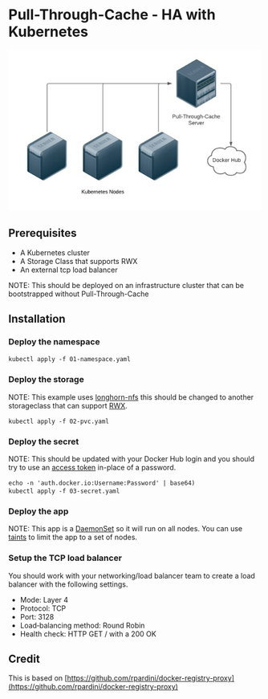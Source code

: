 # Pull-Through-Cache - HA with Kubernetes

![Diagram](diagram.png)

## Prerequisites​

- A Kubernetes cluster​
- A Storage Class that supports RWX​
- An external tcp load balancer​

NOTE: This should be deployed on an infrastructure cluster that can be bootstrapped without Pull-Through-Cache

## Installation

### Deploy the namespace

```
kubectl apply -f 01-namespace.yaml
```

### Deploy the storage

NOTE: This example uses [longhorn-nfs](https://longhorn.io/docs/1.0.2/advanced-resources/rwx-workloads/) this should be changed to another storageclass that can support [RWX](https://kubernetes.io/docs/concepts/storage/persistent-volumes/#access-modes).

```
kubectl apply -f 02-pvc.yaml
```

### Deploy the secret

NOTE: This should be updated with your Docker Hub login and you should try to use an [access token](https://docs.docker.com/docker-hub/access-tokens/) in-place of a password.

```
echo -n 'auth.docker.io:Username:Password' | base64)
kubectl apply -f 03-secret.yaml
```

### Deploy the app

NOTE: This app is a [DaemonSet](https://kubernetes.io/docs/concepts/workloads/controllers/daemonset/) so it will run on all nodes. You can use [taints](https://kubernetes.io/docs/concepts/workloads/controllers/daemonset/#taints-and-tolerations) to limit the app to a set of nodes.

### Setup the TCP load balancer

You should work with your networking/load balancer team to create a load balancer with the following settings.

- Mode: Layer 4
- Protocol: TCP
- Port: 3128
- Load‑balancing method: Round Robin
- Health check: HTTP GET / with a 200 OK

## Credit

This is based on [https://github.com/rpardini/docker-registry-proxy](https://github.com/rpardini/docker-registry-proxy)
